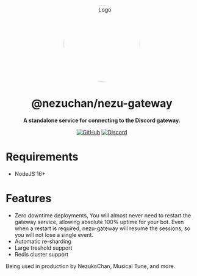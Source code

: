 <div align="center">

<img src="https://i.kagchi.my.id/nezuko.png" alt="Logo" width="200px" height="200px" style="border-radius:50%"/>

# @nezuchan/nezu-gateway

**A standalone service for connecting to the Discord gateway.**

[![GitHub](https://img.shields.io/github/license/nezuchan/nezu-gateway)](https://github.com/nezuchan/nezu-gateway/blob/main/LICENSE)
[![Discord](https://discordapp.com/api/guilds/785715968608567297/embed.png)](https://nezu.my.id)

</div>

# Requirements
- NodeJS 16+

# Features
- Zero downtime deployments, You will almost never need to restart the gateway service, allowing absolute 100% uptime for your bot. Even when a restart is required, nezu-gateway will resume the sessions, so you will not lose a single event.
- Automatic re-sharding
- Large treshold support
- Redis cluster support

Being used in production by NezukoChan, Musical Tune, and more.
